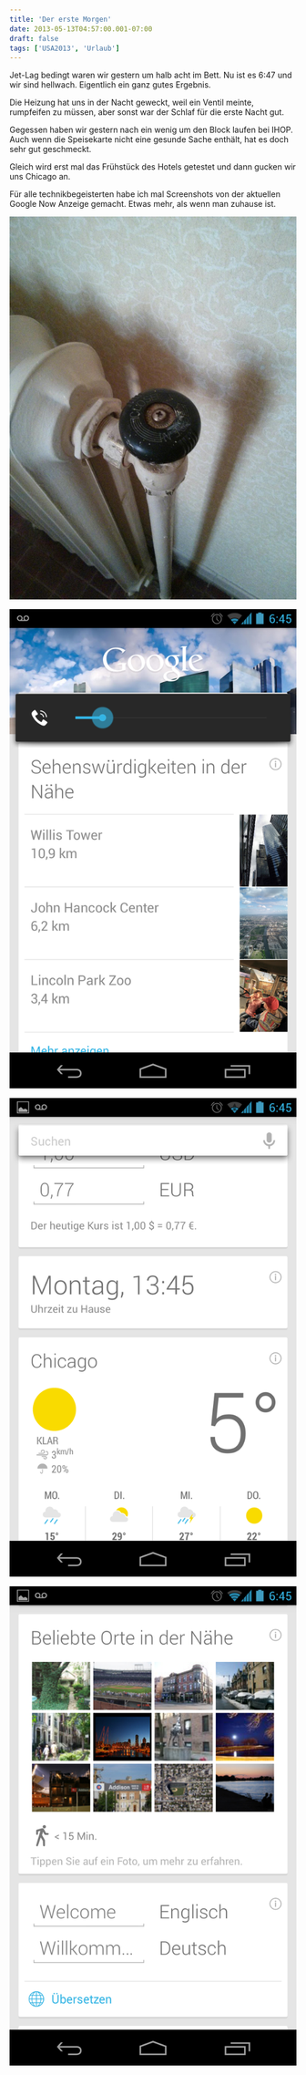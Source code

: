 ```yaml
---
title: 'Der erste Morgen'
date: 2013-05-13T04:57:00.001-07:00
draft: false
tags: ['USA2013', 'Urlaub']
---
```


Jet-Lag bedingt waren wir gestern um halb acht im Bett. Nu ist es 6:47 und wir sind hellwach. Eigentlich ein ganz gutes Ergebnis.

Die Heizung hat uns in der Nacht geweckt, weil ein Ventil meinte, rumpfeifen zu müssen, aber sonst war der Schlaf für die erste Nacht gut.

Gegessen haben wir gestern nach ein wenig um den Block laufen bei IHOP. Auch wenn die Speisekarte nicht eine gesunde Sache enthält, hat es doch sehr gut geschmeckt.

Gleich wird erst mal das Frühstück des Hotels getestet und dann gucken wir uns Chicago an.

Für alle technikbegeisterten habe ich mal Screenshots von der aktuellen Google Now Anzeige gemacht. Etwas mehr, als wenn man zuhause ist.

![](/urlaub11to15-images/13/1368446180549.jpg)

![](/urlaub11to15-images/13/Screenshot_2013-05-13-06-45-01.png)

![](/urlaub11to15-images/13/Screenshot_2013-05-13-06-45-25.png)

![](/urlaub11to15-images/13/Screenshot_2013-05-13-06-45-13.png)